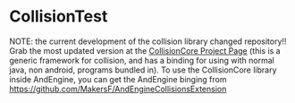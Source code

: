 CollisionTest
=============

NOTE: the current development of the collision library changed repository!!
Grab the most updated version at the [CollisionCore Project Page](https://github.com/MakersF/CollisionCore) (this is a generic framework for collision, and has a binding for using with normal java, non android, programs bundled in).
To use the CollisionCore library inside AndEngine, you can get the AndEngine binging from https://github.com/MakersF/AndEngineCollisionsExtension

